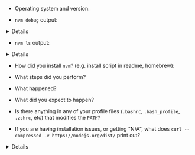 
<!-- Thank you for being interested in nvm! Please help us by filling out the following form if you‘re having trouble. If you have a feature request, or some other question, please feel free to clear out the form. Thanks! -->

- Operating system and version:

- `nvm debug` output:
<details>
<!-- do not delete the following blank line -->

```sh

```
</details>

- `nvm ls` output:
<details>
<!-- do not delete the following blank line -->

```sh

```
</details>

- How did you install `nvm`? (e.g. install script in readme, homebrew):

- What steps did you perform?

- What happened?

- What did you expect to happen?

- Is there anything in any of your profile files (`.bashrc`, `.bash_profile`, `.zshrc`, etc) that modifies the `PATH`?

<!-- if this does not apply, please delete this section -->
- If you are having installation issues, or getting "N/A", what does `curl --compressed -v https://nodejs.org/dist/` print out?
<details>
<!-- do not delete the following blank line -->

```sh
```
</details>
